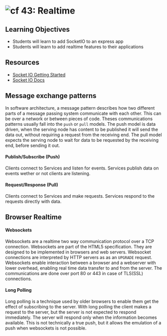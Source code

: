 ![cf](http://i.imgur.com/7v5ASc8.png) 43: Realtime
===

## Learning Objectives
* Students will learn to add SocketIO to an express app
* Students will learn to add realtime features to their applications

## Resources
* [Socket IO Getting Started](https://socket.io/get-started/chat/)
* [Socket IO Docs](https://socket.io/docs/)

## Message exchange patterns
In software architecture, a message pattern describes how two different parts of a message passing system communicate with each other. This can be over a network or between pieces of code. Theses communications patterns usually fall into the `push` or `pull` models. The push model is data driven, when the serving node has content to be published it will send the data out, without requiring a request from the receiving end. The pull model expects the serving node to wait for data to be requested by the receiving end, before sending it out.

#### Publish/Subscribe (Push)
Clients connect to Services and listen for events. Services publish data on events wether or not clients are listening.

#### Request/Response (Pull)
Clients connect to Services and make requests. Services respond to the requests directly with data.

## Browser Realtime
#### Websockets
Websockets are a realtime two way communication protocol over a TCP connection. Websockets are part of the HTML5 specification. They are designed to be implemented in browsers and web servers. Websocket connections are interpreted by HTTP servers as as an `UPGRADE` request. Websockets enable interaction between a browser and a webserver with lower overhead, enabling real time data transfer to and from the server. The communications are done over port 80 or 443 in case of TLS(SSL) connections.

#### Long Polling
Long polling is a technique used by older browsers to enable them get the effect of subscribing to the server. With long polling the client makes a request to the server, but the server is not expected to respond immediately. The server will respond only when the information becomes available. This is not technically a true push, but it allows the emulation of a push when websockets is not possible.

